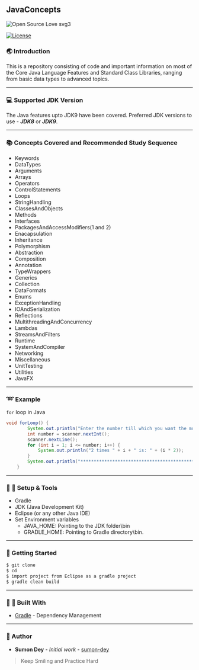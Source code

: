 ## JavaConcepts

![Open Source Love svg3](https://badges.frapsoft.com/os/v3/open-source.svg?v=103 "Open Source Love")

[![License](https://img.shields.io/badge/License-Apache%202.0-blue.svg?style=for-the-badge "Apache License")][license]

###  :earth_asia: Introduction
This is a repository consisting of code and important information on most of the Core Java Language Features and Standard Class Libraries, ranging from basic data types to advanced topics. 

***

###  :computer: Supported JDK Version
The Java features upto JDK9 have been covered. Preferred JDK versions to use - **_JDK8_** or **_JDK9_**.

***

###  :books: Concepts Covered and Recommended Study Sequence
* Keywords
* DataTypes
* Arguments
* Arrays
* Operators
* ControlStatements
* Loops
* StringHandling
* ClassesAndObjects
* Methods
* Interfaces
* PackagesAndAccessModifiers(1 and 2)
* Enacapsulation
* Inheritance
* Polymorphism
* Abstraction
* Composition
* Annotation
* TypeWrappers
* Generics
* Collection
* DataFormats
* Enums
* ExceptionHandling
* IOAndSerialization
* Reflections
* MultithreadingAndConcurrency
* Lambdas
* StreamsAndFilters
* Runtime
* SystemAndCompiler
* Networking
* Miscellaneous
* UnitTesting
* Utilities
* JavaFX

***

###  :loop: Example
`for` loop in Java
```java
void forLoop() {
		System.out.println("Enter the number till which you want the multiplication table of 2: ");
		int number = scanner.nextInt();
		scanner.nextLine();
		for (int i = 1; i <= number; i++) {
			System.out.println("2 times " + i + " is: " + (i * 2));
		}
		System.out.println("***************************************************************");
	}
```
***

###  :nut_and_bolt: :wrench: Setup & Tools
* Gradle
* JDK (Java Development Kit)
* Eclipse (or any other Java IDE)
* Set Environment variables      
    * JAVA_HOME: Pointing to the JDK folder\bin
    * GRADLE_HOME: Pointing to Gradle directory\bin.

***
	
### :running: Getting Started
```sh
$ git clone 
$ cd 
$ import project from Eclipse as a gradle project
$ gradle clean build
```
***

### :nut_and_bolt: :wrench: Built With

* [Gradle](https://gradle.org/) - Dependency Management

***

### :pencil: Author

* **Sumon Dey** - *Initial work* - [sumon-dey](https://github.com/sumon-dey "Sumon Dey") 

>Keep Smiling and Practice Hard 

[license]: https://opensource.org/licenses/Apache-2.0



